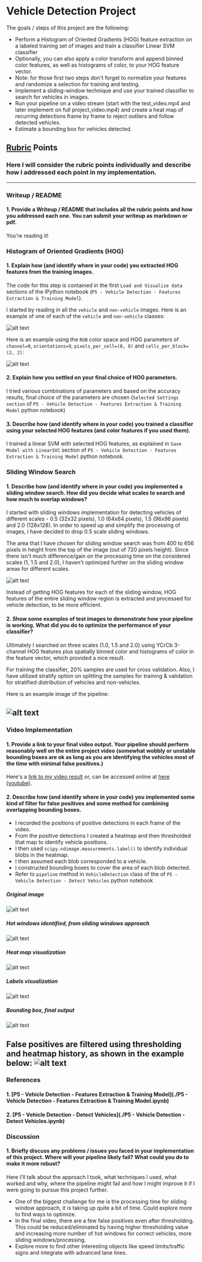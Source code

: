 
# **Vehicle Detection Project**

The goals / steps of this project are the following:

* Perform a Histogram of Oriented Gradients (HOG) feature extraction on a labeled training set of images and train a classifier Linear SVM classifier
* Optionally, you can also apply a color transform and append binned color features, as well as histograms of color, to your HOG feature vector. 
* Note: for those first two steps don't forget to normalize your features and randomize a selection for training and testing.
* Implement a sliding-window technique and use your trained classifier to search for vehicles in images.
* Run your pipeline on a video stream (start with the test_video.mp4 and later implement on full project_video.mp4) and create a heat map of recurring detections frame by frame to reject outliers and follow detected vehicles.
* Estimate a bounding box for vehicles detected.

[//]: # (Image References)
[image1]: ./output/car_not_car.png "Sample data"
[image2]: ./output/HOG_example.png "HOG visualization"
[image3]: ./output/sliding_windows1.png "Sliding window"
[image4]: ./test_images/test6.jpg "Original image"
[image5]: ./output/test6_hotwindows.jpg "Hot windows"
[image6]: ./output/test6_heatmap.jpg "Heatmap visualization"
[image7]: ./output/test6_labels.jpg "Labels visualization"
[image8]: ./output/test6_final.jpg "Final output"
[image9]: ./output/false_positive.png "False positives elimination"
[image10]: ./output/process_success.png "Vehicle identification"
[video1]: ./output/project_video_out.mp4

## [Rubric](https://review.udacity.com/#!/rubrics/513/view) Points
### Here I will consider the rubric points individually and describe how I addressed each point in my implementation.  

---
### Writeup / README

#### 1. Provide a Writeup / README that includes all the rubric points and how you addressed each one.  You can submit your writeup as markdown or pdf. 

You're reading it!

### Histogram of Oriented Gradients (HOG)

#### 1. Explain how (and identify where in your code) you extracted HOG features from the training images.

The code for this step is contained in the first `Load and Visualize data` sections of the IPython notebook (`P5 - Vehicle Detection - Features Extraction & Training Model`).

I started by reading in all the `vehicle` and `non-vehicle` images.  Here is an example of one of each of the `vehicle` and `non-vehicle` classes:

![alt text][image1]

Here is an example using the `RGB` color space and HOG parameters of `channel=0`, `orientations=9`, `pixels_per_cell=(8, 8)` and `cells_per_block=(2, 2)`:

![alt text][image2]

#### 2. Explain how you settled on your final choice of HOG parameters.

I tried various combinations of parameters and based on the accuracy results, final choice of the parameters are chosen (`Selected Settings section` of `P5 - Vehicle Detection - Features Extraction & Training Model` python notebook)

#### 3. Describe how (and identify where in your code) you trained a classifier using your selected HOG features (and color features if you used them).

I trained a linear SVM with selected HOG features, as explained in `Save Model with LinearSVC` section of `P5 - Vehicle Detection - Features Extraction & Training Model` python notebook.

### Sliding Window Search

#### 1. Describe how (and identify where in your code) you implemented a sliding window search.  How did you decide what scales to search and how much to overlap windows?

I started with sliding windows implementation for detecting vehicles of different scales - 0.5 (32x32 pixels), 1.0 (64x64 pixels), 1.5 (96x96 pixels) and 2.0 (128x128). In order to speed up and simplify the processing of images, I have decided to drop 0.5 scale sliding windows.

The area that I have chosen for sliding window search was from 400 to 656 pixels in height from the top of the image (out of 720 pixels height). Since there isn't much difference/gain on the processing time on the considered scales (1, 1.5 and 2.0), I haven't optimized further on the sliding window areas for different scales.

![alt text][image3]

Instead of getting HOG features for each of the sliding window, HOG features of the entire sliding window region is extracted and processed for vehicle detection, to be more efficient.

#### 2. Show some examples of test images to demonstrate how your pipeline is working.  What did you do to optimize the performance of your classifier?

Ultimately I searched on three scales (1.0, 1.5 and 2.0) using YCrCb 3-channel HOG features plus spatially binned color and histograms of color in the feature vector, which provided a nice result. 

For training the classifier, 20% samples are used for cross validation. Also, I have utilized stratify option on splitting the samples for training & validation for stratified distribution of vehicles and non-vehicles.

Here is an example image of the pipeline:

![alt text][image10]
---

### Video Implementation

#### 1. Provide a link to your final video output.  Your pipeline should perform reasonably well on the entire project video (somewhat wobbly or unstable bounding boxes are ok as long as you are identifying the vehicles most of the time with minimal false positives.)
Here's a [link to my video result](./output/project_video_out.mp4) or, can be accessed online at [here (youtube)](https://youtu.be/TtTJHJcb924).

#### 2. Describe how (and identify where in your code) you implemented some kind of filter for false positives and some method for combining overlapping bounding boxes.

* I recorded the positions of positive detections in each frame of the video.  
* From the positive detections I created a heatmap and then thresholded that map to identify vehicle positions.  
* I then used `scipy.ndimage.measurements.label()` to identify individual blobs in the heatmap.  
* I then assumed each blob corresponded to a vehicle.  
* I constructed bounding boxes to cover the area of each blob detected.
* Refer to `pipeline` method in `VehicleDetection` class of the of `P5 - Vehicle Detection - Detect Vehicles` python notebook

##### Original image
![alt text][image4]
##### Hot windows identified, from sliding windows approach
![alt text][image5]
##### Heat map visualization
![alt text][image6]
##### Labels visualization
![alt text][image7]
##### Bounding box, final output
![alt text][image8]

False positives are filtered using thresholding and heatmap history, as shown in the example below:
![alt text][image9]
---

### References

#### 1. [P5 - Vehicle Detection - Features Extraction & Training Model](./P5 - Vehicle Detection - Features Extraction & Training Model.ipynb)
#### 2. [P5 - Vehicle Detection - Detect Vehicles](./P5 - Vehicle Detection - Detect Vehicles.ipynb)

### Discussion

#### 1. Briefly discuss any problems / issues you faced in your implementation of this project.  Where will your pipeline likely fail?  What could you do to make it more robust?

Here I'll talk about the approach I took, what techniques I used, what worked and why, where the pipeline might fail and how I might improve it if I were going to pursue this project further.

* One of the biggest challenge for me is the processing time for sliding window approach, it is taking up quite a bit of time. Could explore more to find ways to optimize.
* In the final video, there are a few false positives even after thresholding. This could be reduced/eliminated by having higher thresholding value and increasing more number of hot windows for correct vehicles, more sliding windows/processing.
* Explore more to find other interesting objects like speed limits/traffic signs and integrate with advanced lane lines.
